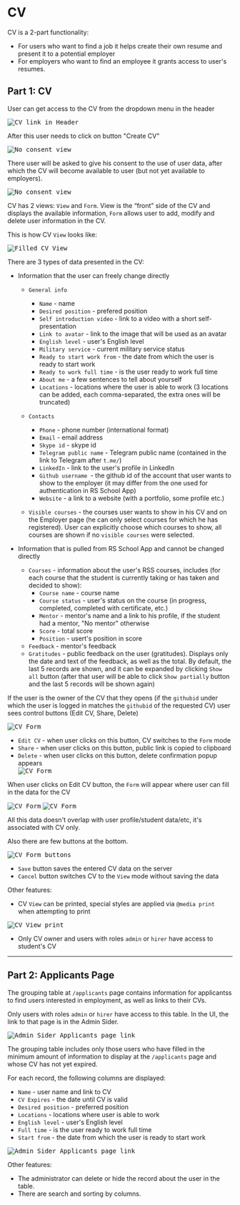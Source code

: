 # CV

CV is a 2-part functionality:

- For users who want to find a job it helps create their own resume and present it to a potential employer
- For employers who want to find an employee it grants access to user's resumes.

## Part 1: CV

User can get access to the CV from the dropdown menu in the header

<kbd>![CV link in Header](./img/cv/header-dropdown.JPG)</kbd>

After this user needs to click on button "Create CV"

<kbd>![No consent view](./img/cv/no-consent.JPG)</kbd>

There user will be asked to give his consent to the use of user data, after which the CV will become available to user (but not yet available to employers).

<kbd>![No consent view](./img/cv/no-consent-modal.JPG)</kbd>

CV has 2 views: `View` and `Form`.
View is the “front” side of the CV and displays the available information, `Form` allows user to add, modify and delete user information in the CV.

This is how CV `View` looks like:

<kbd>![Filled CV View](./img/cv/cv-view-filled.JPG)</kbd>

There are 3 types of data presented in the CV:

- Information that the user can freely change directly

  - `General info`

    - `Name` - name
    - `Desired position` - prefered position
    - `Self introduction video` - link to a video with a short self-presentation
    - `Link to avatar` - link to the image that will be used as an avatar
    - `English level` - user's English level
    - `Military service` - current military service status
    - `Ready to start work from` - the date from which the user is ready to start work
    - `Ready to work full time` - is the user ready to work full time
    - `About me` - a few sentences to tell about yourself
    - `Locations` - locations where the user is able to work (3 locations can be added, each comma-separated, the extra ones will be truncated)

  - `Contacts`
    - `Phone` - phone number (international format)
    - `Email` - email address
    - `Skype id` - skype id
    - `Telegram public name` - Telegram public name (contained in the link to Telegram after `t.me/`)
    - `LinkedIn` - link to the user's profile in LinkedIn
    - `Github username `- the github id of the account that user wants to show to the employer (it may differ from the one used for authentication in RS School App)
    - `Website` - a link to a website (with a portfolio, some profile etc.)
  - `Visible courses` - the courses user wants to show in his CV and on the Employer page (he can only select courses for which he has registered). User can explicitly choose which courses to show, all courses are shown if no `visible courses` were selected.

- Information that is pulled from RS School App and cannot be changed directly
  - `Courses` - information about the user's RSS courses, includes (for each course that the student is currently taking or has taken and decided to show):
    - `Course name` - course name
    - `Course status` - user's status on the course (in progress, completed, completed with certificate, etc.)
    - `Mentor` - mentor's name and a link to his profile, if the student had a mentor, "No mentor" otherwise
    - `Score` - total score
    - `Position` - usert's position in score
  - `Feedback` - mentor's feedback
  - `Gratitudes` - public feedback on the user (gratitudes). Displays only the date and text of the feedback, as well as the total. By default, the last 5 records are shown, and it can be expanded by clicking `Show all` button (after that user will be able to click `Show partially` button and the last 5 records will be shown again)

If the user is the owner of the CV that they opens (if the `githubid` under which the user is logged in matches the `githubid` of the requested CV) user sees control buttons (Edit CV, Share, Delete)

<kbd>![CV Form](./img/cv/view-control-buttons.JPG)</kbd>

- `Edit CV` - when user clicks on this button, CV switches to the `Form` mode
- `Share` - when user clicks on this button, public link is copied to clipboard
- `Delete` - when user clicks on this button, delete confirmation popup appears  
  <kbd>![CV Form](./img/cv/view-delete-cv.JPG)</kbd>

When user clicks on Edit CV button, the `Form` will appear where user can fill in the data for the CV

<kbd>![CV Form](./img/cv/cv-form-filled.JPG)</kbd>
<kbd>![CV Form](./img/cv/cv-form-filled-1.JPG)</kbd>

All this data doesn't overlap with user profile/student data/etc, it's associated with CV only.

Also there are few buttons at the bottom.

<kbd>![CV Form buttons](./img/cv/edit-cv-buttons.JPG)</kbd>

- `Save` button saves the entered CV data on the server
- `Cancel` button switches CV to the `View` mode without saving the data

Other features:

- CV `View` can be printed, special styles are applied via `@media print` when attempting to print

<kbd>![CV View print](./img/cv/cv-view-print.JPG)</kbd>

- Only CV owner and users with roles `admin` or `hirer` have access to student's CV

---

## Part 2: Applicants Page

The grouping table at `/applicants` page contains information for applicantss to find users interested in employment, as well as links to their CVs.

Only users with roles `admin` or `hirer` have access to this table. In the UI, the link to that page is in the Admin Sider.

<kbd>![Admin Sider Applicants page link](./img/cv/applicants-page-link.JPG)</kbd>

The grouping table includes only those users who have filled in the minimum amount of information to display at the `/applicants` page and whose CV has not yet expired.

For each record, the following columns are displayed:

- `Name` - user name and link to CV
- `CV Expires` - the date until CV is valid
- `Desired position` - preferred position
- `Locations` - locations where user is able to work
- `English level` - user's English level
- `Full time` - is the user ready to work full time
- `Start from` - the date from which the user is ready to start work

<kbd>![Admin Sider Applicants page link](./img/cv/applicants-table.JPG)</kbd>

Other features:

- The administrator can delete or hide the record about the user in the table.
- There are search and sorting by columns.
